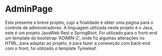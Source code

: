 # AdminPage
Este presente e breve projeto, cujo a finalidade é obter uma página para o controle de administradores. 
A linguagem utilizada neste projeto é o Java, este é um projeto JavaWeb Rest e SpringBoot.
Foi utilizado para o front-end um template do bootstrap 'ADIMIN-2', onde fiz algumas alterações no HTML, para adaptar ao projeto, e para fazer a conexeção com back-end com o front, foi utilizado o template Tymeleaf. 



